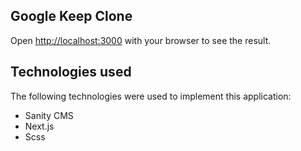 ## Google Keep Clone

Open [http://localhost:3000](http://localhost:3000) with your browser to see the result.

## Technologies used

The following technologies were used to implement this application:

- Sanity CMS
- Next.js
- Scss

